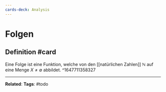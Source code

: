 ```yaml
---
cards-deck: Analysis
---
```


# Folgen

## Definition #card
Eine Folge ist eine Funktion, welche von den [[natürlichen Zahlen]] $\mathbb{N}$ auf eine Menge $X \neq \emptyset$ abbildet.
^1647711358327

---
**Related**: 
**Tags**: #todo
